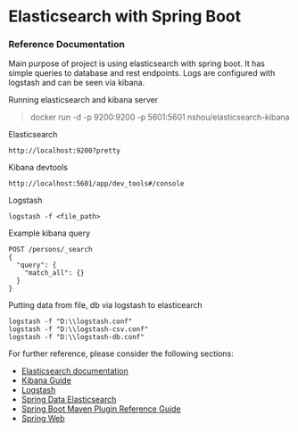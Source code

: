 # Elasticsearch with Spring Boot

### Reference Documentation

Main purpose of project is using elasticsearch with spring boot. It has simple queries to database and rest endpoints. Logs are configured with logstash and can be seen via kibana.

Running elasticsearch and kibana server
>docker run -d -p 9200:9200 -p 5601:5601 nshou/elasticsearch-kibana

Elasticsearch
```
http://localhost:9200?pretty
```

Kibana devtools
```
http://localhost:5601/app/dev_tools#/console
```

Logstash
```
logstash -f <file_path>
```

Example kibana query

```
POST /persons/_search
{
  "query": {
    "match_all": {}
  }
}
```

Putting data from file, db via logstash to elasticearch

```
logstash -f "D:\\logstash.conf"
logstash -f "D:\\logstash-csv.conf"
logstash -f "D:\\logstash-db.conf"
```

For further reference, please consider the following sections:

* [Elasticsearch documentation](https://www.elastic.co/guide/en/elasticsearch/reference/current/index.html)
* [Kibana Guide](https://www.elastic.co/guide/en/kibana/current/index.html)
* [Logstash](https://www.elastic.co/guide/en/logstash/master/index.html)
* [Spring Data Elasticsearch](https://docs.spring.io/spring-boot/docs/2.7.2/reference/htmlsingle/#data.nosql.elasticsearch)
* [Spring Boot Maven Plugin Reference Guide](https://docs.spring.io/spring-boot/docs/2.7.2/maven-plugin/reference/html/)
* [Spring Web](https://docs.spring.io/spring-boot/docs/2.7.2/reference/htmlsingle/#web)

